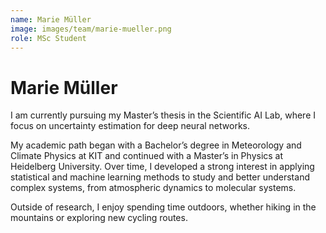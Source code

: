 ```yaml
---
name: Marie Müller
image: images/team/marie-mueller.png
role: MSc Student
---
```


# Marie Müller

I am currently pursuing my Master’s thesis in the Scientific AI Lab, where I focus on uncertainty estimation for deep neural networks.

My academic path began with a Bachelor’s degree in Meteorology and Climate Physics at KIT and continued with a Master’s in Physics at Heidelberg University. Over time, I developed a strong interest in applying statistical and machine learning methods to study and better understand complex systems, from atmospheric dynamics to molecular systems.

Outside of research, I enjoy spending time outdoors, whether hiking in the mountains or exploring new cycling routes.
